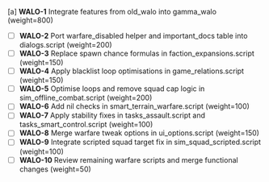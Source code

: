 [a] **WALO-1** Integrate features from old_walo into gamma_walo (weight=800)
  - [ ] **WALO-2** Port warfare_disabled helper and important_docs table into dialogs.script (weight=200)
  - [ ] **WALO-3** Replace spawn chance formulas in faction_expansions.script (weight=150)
  - [ ] **WALO-4** Apply blacklist loop optimisations in game_relations.script (weight=150)
  - [ ] **WALO-5** Optimise loops and remove squad cap logic in sim_offline_combat.script (weight=200)
  - [ ] **WALO-6** Add nil checks in smart_terrain_warfare.script (weight=100)
  - [ ] **WALO-7** Apply stability fixes in tasks_assault.script and tasks_smart_control.script (weight=100)
  - [ ] **WALO-8** Merge warfare tweak options in ui_options.script (weight=150)
  - [ ] **WALO-9** Integrate scripted squad target fix in sim_squad_scripted.script (weight=100)
  - [ ] **WALO-10** Review remaining warfare scripts and merge functional changes (weight=50)
